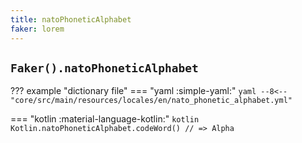 ```yaml
---
title: natoPhoneticAlphabet
faker: lorem
---
```


## `Faker().natoPhoneticAlphabet`

??? example "dictionary file"
    === "yaml :simple-yaml:"
        ```yaml
        --8<-- "core/src/main/resources/locales/en/nato_phonetic_alphabet.yml"
        ```

=== "kotlin :material-language-kotlin:"
    ```kotlin
    Kotlin.natoPhoneticAlphabet.codeWord() // => Alpha
    ```
